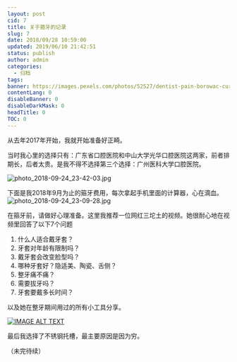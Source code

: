 ```yaml
---
layout: post
cid: 7
title: 关于箍牙的记录
slug: 7
date: 2018/09/28 10:59:00
updated: 2019/06/10 21:42:51
status: publish
author: admin
categories: 
  - 归档
tags: 
banner: https://images.pexels.com/photos/52527/dentist-pain-borowac-cure-52527.jpeg?auto=compress&cs=tinysrgb&dpr=2&w=500
contentLang: 0
disableBanner: 0
disableDarkMask: 0
headTitle: 0
TOC: 0
---
```



从去年2017年开始，我就开始准备好正畸。

当时我心里的选择只有：广东省口腔医院和中山大学光华口腔医院这两家，前者排期长，后者太贵。是我不得不选择第三个选择：广州医科大学口腔医院。

![photo_2018-09-24_23-42-03.jpg][1]

下面是我2018年9月为止的箍牙费用，每次拿起手机里面的计算器，心在滴血。
![photo_2018-09-24_23-09-28.jpg][2]

在箍牙前，请做好心理准备。这里我推荐一位网红三坨土的视频。她很耐心地在视频里回答了以下7个问题

 1. 什么人适合戴牙套？
 2. 牙套对年龄有限制吗？
 3. 戴牙套会改变脸型吗？
 4. 哪种牙套好？隐适美、陶瓷、舌侧？
 5. 整牙痛不痛？
 6. 需要拔牙吗？
 7. 牙套要戴多长时间？

以及她在整牙期间用过的所有小工具分享。 

[![IMAGE ALT TEXT](http://i3.ytimg.com/vi/E96_wQLT2dI/maxresdefault.jpg)](https://www.youtube.com/watch?v=E96_wQLT2dI&t=387s "摘牙套记录 & QA｜25 岁以后还能戴牙套吗？戴牙套对脸型有改变吗？选隐适美还是陶瓷托槽？")

最后我选择了不锈钢托槽，最主要原因是因为穷。

（未完待续）


  [1]: https://hweining.online/usr/uploads/2018/09/2927022144.jpg
  [2]: https://hweining.online/usr/uploads/2018/09/2452501707.jpg